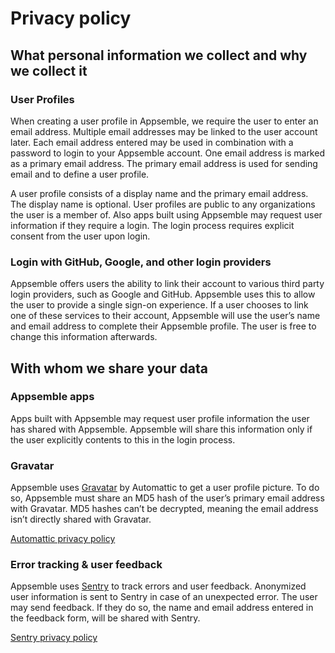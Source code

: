# Privacy policy

## What personal information we collect and why we collect it

### User Profiles

When creating a user profile in Appsemble, we require the user to enter an email address. Multiple
email addresses may be linked to the user account later. Each email address entered may be used in
combination with a password to login to your Appsemble account. One email address is marked as a
primary email address. The primary email address is used for sending email and to define a user
profile.

A user profile consists of a display name and the primary email address. The display name is
optional. User profiles are public to any organizations the user is a member of. Also apps built
using Appsemble may request user information if they require a login. The login process requires
explicit consent from the user upon login.

### Login with GitHub, Google, and other login providers

Appsemble offers users the ability to link their account to various third party login providers,
such as Google and GitHub. Appsemble uses this to allow the user to provide a single sign-on
experience. If a user chooses to link one of these services to their account, Appsemble will use the
user’s name and email address to complete their Appsemble profile. The user is free to change this
information afterwards.

## With whom we share your data

### Appsemble apps

Apps built with Appsemble may request user profile information the user has shared with Appsemble.
Appsemble will share this information only if the user explicitly contents to this in the login
process.

### Gravatar

Appsemble uses [Gravatar](https://gravatar.com) by Automattic to get a user profile picture. To do
so, Appsemble must share an MD5 hash of the user’s primary email address with Gravatar. MD5 hashes
can’t be decrypted, meaning the email address isn’t directly shared with Gravatar.

[Automattic privacy policy](https://automattic.com/privacy)

### Error tracking & user feedback

Appsemble uses [Sentry](https://sentry.io) to track errors and user feedback. Anonymized user
information is sent to Sentry in case of an unexpected error. The user may send feedback. If they do
so, the name and email address entered in the feedback form, will be shared with Sentry.

[Sentry privacy policy](https://sentry.io/privacy)
